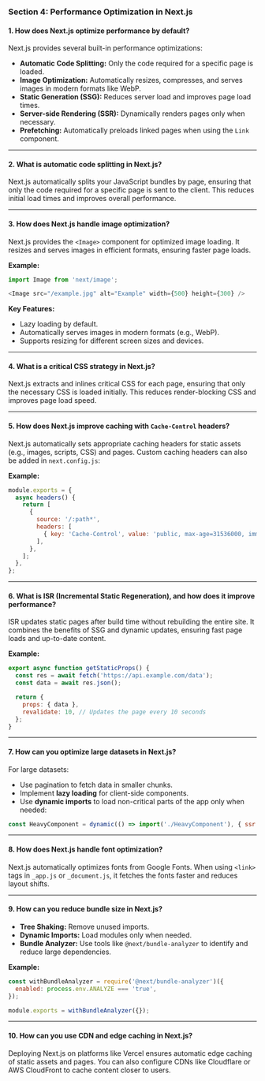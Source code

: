 

### **Section 4: Performance Optimization in Next.js**

#### **1. How does Next.js optimize performance by default?**

Next.js provides several built-in performance optimizations:

- **Automatic Code Splitting:** Only the code required for a specific page is loaded.
- **Image Optimization:** Automatically resizes, compresses, and serves images in modern formats like WebP.
- **Static Generation (SSG):** Reduces server load and improves page load times.
- **Server-side Rendering (SSR):** Dynamically renders pages only when necessary.
- **Prefetching:** Automatically preloads linked pages when using the `Link` component.

---

#### **2. What is automatic code splitting in Next.js?**

Next.js automatically splits your JavaScript bundles by page, ensuring that only the code required for a specific page is sent to the client. This reduces initial load times and improves overall performance.

---

#### **3. How does Next.js handle image optimization?**

Next.js provides the `<Image>` component for optimized image loading. It resizes and serves images in efficient formats, ensuring faster page loads.

**Example:**

```javascript
import Image from 'next/image';

<Image src="/example.jpg" alt="Example" width={500} height={300} />
```

**Key Features:**

- Lazy loading by default.
- Automatically serves images in modern formats (e.g., WebP).
- Supports resizing for different screen sizes and devices.

---

#### **4. What is a critical CSS strategy in Next.js?**

Next.js extracts and inlines critical CSS for each page, ensuring that only the necessary CSS is loaded initially. This reduces render-blocking CSS and improves page load speed.

---

#### **5. How does Next.js improve caching with `Cache-Control` headers?**

Next.js automatically sets appropriate caching headers for static assets (e.g., images, scripts, CSS) and pages. Custom caching headers can also be added in `next.config.js`:

**Example:**

```javascript
module.exports = {
  async headers() {
    return [
      {
        source: '/:path*',
        headers: [
          { key: 'Cache-Control', value: 'public, max-age=31536000, immutable' },
        ],
      },
    ];
  },
};
```

---

#### **6. What is ISR (Incremental Static Regeneration), and how does it improve performance?**

ISR updates static pages after build time without rebuilding the entire site. It combines the benefits of SSG and dynamic updates, ensuring fast page loads and up-to-date content.

**Example:**

```javascript
export async function getStaticProps() {
  const res = await fetch('https://api.example.com/data');
  const data = await res.json();

  return {
    props: { data },
    revalidate: 10, // Updates the page every 10 seconds
  };
}
```

---

#### **7. How can you optimize large datasets in Next.js?**

For large datasets:

- Use pagination to fetch data in smaller chunks.
- Implement **lazy loading** for client-side components.
- Use **dynamic imports** to load non-critical parts of the app only when needed:

```javascript
const HeavyComponent = dynamic(() => import('./HeavyComponent'), { ssr: false });
```

---

#### **8. How does Next.js handle font optimization?**

Next.js automatically optimizes fonts from Google Fonts. When using `<link>` tags in `_app.js` or `_document.js`, it fetches the fonts faster and reduces layout shifts.

---

#### **9. How can you reduce bundle size in Next.js?**

- **Tree Shaking:** Remove unused imports.
- **Dynamic Imports:** Load modules only when needed.
- **Bundle Analyzer:** Use tools like `@next/bundle-analyzer` to identify and reduce large dependencies.

**Example:**

```javascript
const withBundleAnalyzer = require('@next/bundle-analyzer')({
  enabled: process.env.ANALYZE === 'true',
});

module.exports = withBundleAnalyzer({});
```

---

#### **10. How can you use CDN and edge caching in Next.js?**

Deploying Next.js on platforms like Vercel ensures automatic edge caching of static assets and pages. You can also configure CDNs like Cloudflare or AWS CloudFront to cache content closer to users.


